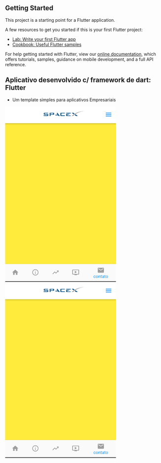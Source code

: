## Getting Started

This project is a starting point for a Flutter application.

A few resources to get you started if this is your first Flutter project:

- [Lab: Write your first Flutter app](https://flutter.dev/docs/get-started/codelab)
- [Cookbook: Useful Flutter samples](https://flutter.dev/docs/cookbook)

For help getting started with Flutter, view our
[online documentation](https://flutter.dev/docs), which offers tutorials,
samples, guidance on mobile development, and a full API reference.

## Aplicativo desenvolvido c/ framework de dart: Flutter

- Um template simples para aplicativos Empresariais

<p float="left">
  <img src="screenshots/screen_2.png" width="360" />
  <img src="screenshots/screen_2.png" width="360" /> 
  </p>

